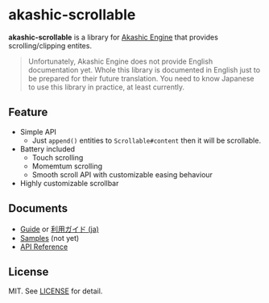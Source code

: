 # akashic-scrollable

**akashic-scrollable** is a library for [Akashic Engine][ae] that provides scrolling/clipping entites.

> Unfortunately, Akashic Engine does not provide English documentation yet.
> Whole this library is documented in English just to be prepared for their future translation.
> You need to know Japanese to use this library in practice, at least currently.

## Feature

- Simple API
  - Just `append()` entities to `Scrollable#content` then it will be scrollable.
- Battery included
  - Touch scrolling
  - Momemtum scrolling
  - Smooth scroll API with customizable easing behaviour
- Highly customizable scrollbar

## Documents

- [Guide][guide] or [利用ガイド (ja)][guide-ja]
- [Samples][sample] (not yet)
- [API Reference][apiref]

## License

MIT. See [LICENSE][license] for detail.

[ae]: https://akashic-games.github.io/
[guide]: https://xnv.github.io/akashic-scrollable/book/en/
[guide-ja]: https://xnv.github.io/akashic-scrollable/book/ja/
[sample]: https://xnv.github.io/akashic-scrollable/samples/
[apiref]: https://xnv.github.io/akashic-scrollable/apiref/index.html
[license]: https://github.com/xnv/akashic-scrollable/blob/master/LICENSE
